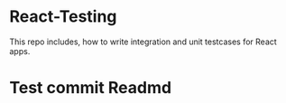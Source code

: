 # React-Testing

This repo includes, how to write integration and unit testcases for React apps.

# Test commit Readmd
